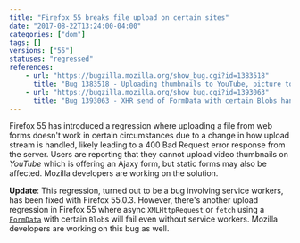 ```yaml
---
title: "Firefox 55 breaks file upload on certain sites"
date: "2017-08-22T13:24:00-04:00"
categories: ["dom"]
tags: []
versions: ["55"]
statuses: "regressed"
references:
    - url: "https://bugzilla.mozilla.org/show_bug.cgi?id=1383518"
      title: "Bug 1383518 - Uploading thumbnails to YouTube, picture to Tweakers.net not working on Firefox 55+"
    - url: "https://bugzilla.mozilla.org/show_bug.cgi?id=1393063"
      title: "Bug 1393063 - XHR send of FormData with certain Blobs hangs indefinitely (Firefox 55.0.0 - 55.0.2)"
---
```

Firefox 55 has introduced a regression where uploading a file from web forms doesn't work in certain circumstances due to a change in how upload stream is handled, likely leading to a 400 Bad Request error response from the server. Users are reporting that they cannot upload video thumbnails on *YouTube* which is offering an Ajaxy form, but static forms may also be affected. Mozilla developers are working on the solution.

**Update**: This regression, turned out to be a bug involving service workers, has been fixed with Firefox 55.0.3. However, there's another upload regression in Firefox 55 where async `XMLHttpRequest` or `fetch` using a [`FormData`](https://developer.mozilla.org/en-US/docs/Web/API/FormData) with certain `Blob`s will fail even without service workers. Mozilla developers are working on this bug as well.
